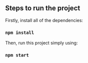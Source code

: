 ## Steps to run the project

Firstly, install all of the dependencies:

### `npm install`

Then, run this project simply using:

### `npm start`
